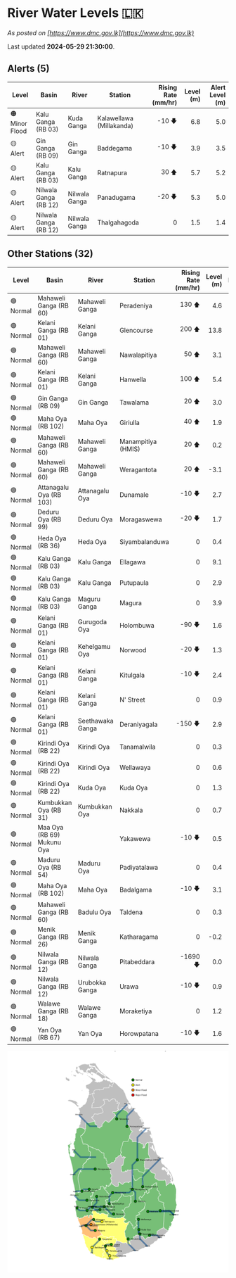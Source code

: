 # River Water Levels :sri_lanka:

*As posted on [https://www.dmc.gov.lk](https://www.dmc.gov.lk)*

Last updated **2024-05-29 21:30:00**.

## Alerts (5)

| Level | Basin | River | Station | Rising Rate (mm/hr) | Level (m) | Alert Level (m) |
|---|---|---|---|--: |--:|--:|
| 🟠 Minor Flood | Kalu Ganga (RB 03) | Kuda Ganga | Kalawellawa (Millakanda) | -10 🡇 | 6.8 | 5.0 |
| 🟡 Alert | Gin Ganga (RB 09) | Gin Ganga | Baddegama | -10 🡇 | 3.9 | 3.5 |
| 🟡 Alert | Kalu Ganga (RB 03) | Kalu Ganga | Ratnapura | 30 🡅 | 5.7 | 5.2 |
| 🟡 Alert | Nilwala Ganga (RB 12) | Nilwala Ganga | Panadugama | -20 🡇 | 5.3 | 5.0 |
| 🟡 Alert | Nilwala Ganga (RB 12) | Nilwala Ganga | Thalgahagoda | 0  | 1.5 | 1.4 |

## Other Stations (32)

| Level | Basin | River | Station | Rising Rate (mm/hr) | Level (m) | Alert Level (m) | Time to Alert |
|---|---|---|---|--: |--:|--:|---|
| 🟢 Normal | Mahaweli Ganga (RB 60) | Mahaweli Ganga | Peradeniya | 130 🡅 | 4.6 | 5.0 | 3.1 ⏳ |
| 🟢 Normal | Kelani Ganga (RB 01) | Kelani Ganga | Glencourse | 200 🡅 | 13.8 | 15.0 | 6.0 ⏳ |
| 🟢 Normal | Mahaweli Ganga (RB 60) | Mahaweli Ganga | Nawalapitiya | 50 🡅 | 3.1 | 3.5 | 8.0 ⏳ |
| 🟢 Normal | Kelani Ganga (RB 01) | Kelani Ganga | Hanwella | 100 🡅 | 5.4 | 7.0 | 15.9 ⏳ |
| 🟢 Normal | Gin Ganga (RB 09) | Gin Ganga | Tawalama | 20 🡅 | 3.0 | 4.0 | 48.5 ⏳ |
| 🟢 Normal | Maha Oya (RB 102) | Maha Oya | Giriulla | 40 🡅 | 1.9 | 5.5 | 90.0 ⏳ |
| 🟢 Normal | Mahaweli Ganga (RB 60) | Mahaweli Ganga | Manampitiya (HMIS) | 20 🡅 | 0.2 | 3.0 | 139.0 ⏳ |
| 🟢 Normal | Mahaweli Ganga (RB 60) | Mahaweli Ganga | Weragantota | 20 🡅 | -3.1 | 5.0 | 405.0 ⏳ |
| 🟢 Normal | Attanagalu Oya (RB 103) | Attanagalu Oya | Dunamale | -10 🡇 | 2.7 | 3.3 | 🟢 |
| 🟢 Normal | Deduru Oya (RB 99) | Deduru Oya | Moragaswewa | -20 🡇 | 1.7 | 4.8 | 🟢 |
| 🟢 Normal | Heda Oya (RB 36) | Heda Oya | Siyambalanduwa | 0  | 0.4 | 4.5 | 🟢 |
| 🟢 Normal | Kalu Ganga (RB 03) | Kalu Ganga | Ellagawa | 0  | 9.1 | 10.0 | 🟢 |
| 🟢 Normal | Kalu Ganga (RB 03) | Kalu Ganga | Putupaula | 0  | 2.9 | 3.0 | 🟢 |
| 🟢 Normal | Kalu Ganga (RB 03) | Maguru Ganga | Magura | 0  | 3.9 | 4.0 | 🟢 |
| 🟢 Normal | Kelani Ganga (RB 01) | Gurugoda Oya | Holombuwa | -90 🡇 | 1.6 | 3.0 | 🟢 |
| 🟢 Normal | Kelani Ganga (RB 01) | Kehelgamu Oya | Norwood | -20 🡇 | 1.3 | 1.5 | 🟢 |
| 🟢 Normal | Kelani Ganga (RB 01) | Kelani Ganga | Kitulgala | -10 🡇 | 2.4 | 3.0 | 🟢 |
| 🟢 Normal | Kelani Ganga (RB 01) | Kelani Ganga | N' Street | 0  | 0.9 | 1.2 | 🟢 |
| 🟢 Normal | Kelani Ganga (RB 01) | Seethawaka Ganga | Deraniyagala | -150 🡇 | 2.9 | 4.8 | 🟢 |
| 🟢 Normal | Kirindi Oya (RB 22) | Kirindi Oya | Tanamalwila | 0  | 0.3 | 4.0 | 🟢 |
| 🟢 Normal | Kirindi Oya (RB 22) | Kirindi Oya | Wellawaya | 0  | 0.6 | 4.4 | 🟢 |
| 🟢 Normal | Kirindi Oya (RB 22) | Kuda Oya | Kuda Oya | 0  | 1.3 | 6.9 | 🟢 |
| 🟢 Normal | Kumbukkan Oya (RB 31) | Kumbukkan Oya | Nakkala | 0  | 0.7 | 5.0 | 🟢 |
| 🟢 Normal | Maa Oya (RB 69) Mukunu Oya |  | Yakawewa | -10 🡇 | 0.5 | 4.0 | 🟢 |
| 🟢 Normal | Maduru Oya (RB 54) | Maduru Oya | Padiyatalawa | 0  | 0.4 | 4.0 | 🟢 |
| 🟢 Normal | Maha Oya (RB 102) | Maha Oya | Badalgama | -10 🡇 | 3.1 | 5.0 | 🟢 |
| 🟢 Normal | Mahaweli Ganga (RB 60) | Badulu Oya | Taldena | 0  | 0.3 | 3.0 | 🟢 |
| 🟢 Normal | Menik Ganga (RB 26) | Menik Ganga | Katharagama | 0  | -0.2 | 4.0 | 🟢 |
| 🟢 Normal | Nilwala Ganga (RB 12) | Nilwala Ganga | Pitabeddara | -1690 🡇 | 0.0 | 4.0 | 🟢 |
| 🟢 Normal | Nilwala Ganga (RB 12) | Urubokka Ganga | Urawa | -10 🡇 | 0.9 | 2.5 | 🟢 |
| 🟢 Normal | Walawe Ganga (RB 18) | Walawe Ganga | Moraketiya | 0  | 1.2 | 3.0 | 🟢 |
| 🟢 Normal | Yan Oya (RB 67) | Yan Oya | Horowpatana | -10 🡇 | 1.6 | 6.0 | 🟢 |


<div id="river-water-level-map">

![River Water Level Map](images/river-water-level-map.png)

</div>